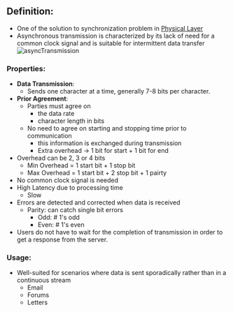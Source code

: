 ## Definition:
- One of the solution to synchronization problem in [Physical Layer](Physical%20Layer.md)
- Asynchronous transmission is characterized by its lack of need for a common clock signal and is suitable for intermittent data transfer
![asyncTransmission](asyncTransmission.png)
### Properties:
- **Data Transmission**: 
	- Sends one character at a time, generally 7-8 bits per character.
- **Prior Agreement**:
	- Parties must agree on 
		- the data rate
		- character length in bits 
	- No need to agree on starting and stopping time prior to communication
		- this information is exchanged during transmission
		- Extra overhead -> 1 bit for start + 1 bit for end
- Overhead can be 2, 3 or 4 bits
	- Min Overhead = 1 start bit + 1 stop bit
	- Max Overhead = 1 start bit + 2 stop bit + 1 pairty
- No common clock signal is needed
- High Latency due to processing time
	- Slow
- Errors are detected and corrected when data is received
	- Parity: can catch single bit errors
		- Odd: \# 1's odd
		- Even: \# 1's even
- Users do not have to wait for the completion of transmission in order to get a response from the server.
### Usage:
- Well-suited for scenarios where data is sent sporadically rather than in a continuous stream
	- Email
	- Forums
	- Letters
